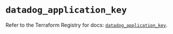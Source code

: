 # `datadog_application_key`

Refer to the Terraform Registry for docs: [`datadog_application_key`](https://registry.terraform.io/providers/datadog/datadog/3.69.0/docs/resources/application_key).
